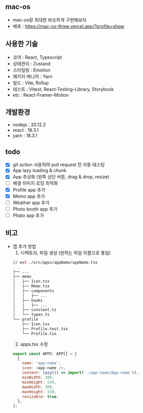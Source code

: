 ## mac-os

- mac-os랑 최대한 비슷하게 구현해보자
- 배포 : https://mac-os-three.vercel.app/?profile=show

## 사용한 기술

- 코어 : React, Typescript
- 상태관리 : Zustand
- 스타일링 : Emotion
- 패키지 매니저 : Yarn
- 빌드 : Vite, Rollup
- 테스트 : Vitest, React-Testing-Library, Storybook
- etc : React-Framer-Motion

## 개발환경

- nodejs : 20.12.2
- react : 18.3.1
- yarn : 18.3.1

## todo

- [x] git action 사용하여 pull request 전 자동 테스팅
- [x] App lazy loading & chunk
- [x] App 추상화 (왼쪽 상단 버튼, drag & drop, resize)
- [ ] 배경 이미지 로딩 최적화
- [x] Profile app 추가
- [x] Memo app 추가
- [ ] Weather app 추가
- [ ] Photo booth app 추가
- [ ] Phato app 추가

## 비고

- 앱 추가 방법
  1. 디렉토리, 파일 생성 (원하는 파일 이름으로 통일)
  ```bash
  // ex) ./src/apps/appName/appName.tsx
    .
  ├── ...
  ├── memo
  │   ├── Icon.tsx
  │   ├── Memo.tsx
  │   ├── components
  │   │   ├── ...
  │   ├── hooks
  │   │   ├── ...
  │   ├── constant.ts
  │   └── types.ts
  └── profile
      ├── Icon.tsx
      ├── Profile.test.tsx
      └── Profile.tsx
  ```
  2. apps.tsx 수정
  ```js
  export const APPS: APP[] = [
    {
      name: 'app-name',
      icon: <app-name />,
      content: lazy(() => import('./app-name/App-name')),
      minWidth: 300,
      minHeight: 550,
      maxWidth: 300,
      maxHeight: 550,
      resizable: true,
    },
  ];
  ```
